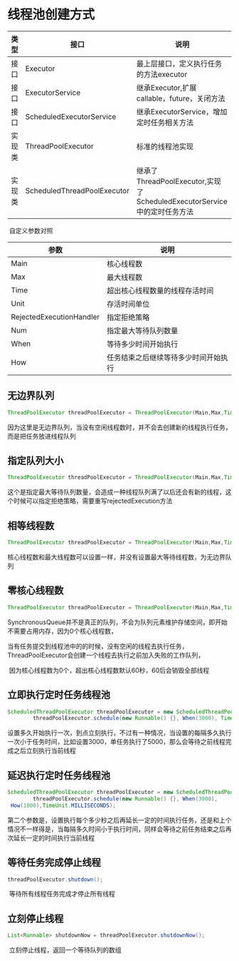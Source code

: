 # 线程池创建方式

| 类型   | 接口                        | 说明                                                         |
| ------ | --------------------------- | ------------------------------------------------------------ |
| 接口   | Executor                    | 最上层接口，定义执行任务的方法executor                       |
| 接口   | ExecutorService             | 继承Executor,扩展callable，future，关闭方法                  |
| 接口   | ScheduledExecutorService    | 继承ExecutorService，增加定时任务相关方法                    |
| 实现类 | ThreadPoolExecutor          | 标准的线程池实现                                             |
| 实现类 | ScheduledThreadPoolExecutor | 继承了ThreadPoolExecutor,实现了ScheduledExecutorService中的定时任务方法 |

​	自定义参数对照 

| 参数                     | 说明                                 |
| ------------------------ | ------------------------------------ |
| Main                     | 核心线程数                           |
| Max                      | 最大线程数                           |
| Time                     | 超出核心线程数量的线程存活时间       |
| Unit                     | 存活时间单位                         |
| RejectedExecutionHandler | 指定拒绝策略                         |
| Num                      | 指定最大等待队列数量                 |
| When                     | 等待多少时间开始执行                 |
| How                      | 任务结束之后继续等待多少时间开始执行 |

## 无边界队列

```java
ThreadPoolExecutor threadPoolExecutor = ThreadPoolExecutor(Main,Max,Time,Unit,new LinkedBlockingQueue<Runnable>())
```

因为这里是无边界队列，当没有空闲线程数时，并不会去创建新的线程执行任务，而是把任务放进线程队列

## 指定队列大小

```java
ThreadPoolExecutor threadPoolExecutor = ThreadPoolExecutor(Main,Max,Time,Unit,new LinkedBlickingQueue<Runanle(Num),new RejectedExecutionHandler() {})
```

这个是指定最大等待队列数量，会造成一种线程队列满了以后还会有新的线程，这个时候可以指定拒绝策略，需要重写rejectedExecution方法

## 相等线程数

```java
ThreadPoolExecutor threadPoolExecutor = ThreadPoolExecutor(Main,Max,Time,Unit,new LinkedBlickingQueue<Runanle())
```

​	核心线程数和最大线程数可以设置一样，并没有设置最大等待线程数，为无边界队列

## 零核心线程数

```java
ThreadPoolExecutor threadPoolExecutor = ThreadPoolExecutor(Main,Max,Time,Unit,new SynchronousQueue<Runanle())
```

​	SynchronousQueue并不是真正的队列，不会为队列元素维护存储空间，即开始不需要占用内存，因为0个核心线程数，

​	当有任务提交到线程池中的的时候，没有空闲的线程去执行任务，ThreadPoolExecutor会创建一个线程去执行之前加入失败的工作队列，

​	因为核心线程数为0个，超出核心线程数默认60秒，60后会销毁全部线程

## 立即执行定时任务线程池

```java
ScheduledThreadPoolExecutor threadPoolExecutor = new ScheduledThreadPoolExecutor(Main);
		threadPoolExecutor.schedule(new Runnable() {}, When(3000), TimeUnit.MILLISECONDS);
```

​	设置多久开始执行一次，到点立刻执行，不过有一种情况，当设置的每隔多久执行一次小于任务时间，比如设置3000，单任务执行了5000，那么会等待之前线程完成之后立刻执行当前线程

## 延迟执行定时任务线程池

```java
ScheduledThreadPoolExecutor threadPoolExecutor = new ScheduledThreadPoolExecutor(Main);
		threadPoolExecutor.schedule(new Runnable() {}, When(3000), 
 How(1000),TimeUnit.MILLISECONDS);
```

​	第二个参数是，设置执行每个多少秒之后再延长一定的时间执行任务，还是和上个情况不一样得是，当每隔多久时间小于执行时间，同样会等待之前任务结束之后再次延长一定的时间执行当前线程

## 等待任务完成停止线程

```java
threadPoolExecutor.shutdown();
```

​	等待所有线程任务完成才停止所有线程

## 立刻停止线程

```java
List<Runnable> shutdownNow = threadPoolExecutor.shutdownNow();
```

​	立刻停止线程，返回一个等待队列的数组